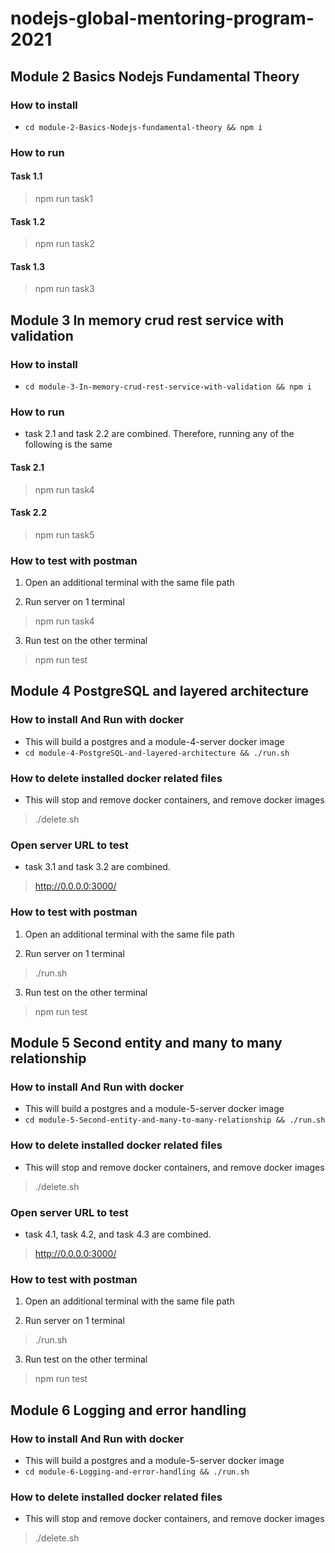 # nodejs-global-mentoring-program-2021

## Module 2 Basics Nodejs Fundamental Theory

### How to install

- `cd module-2-Basics-Nodejs-fundamental-theory && npm i`

### How to run

#### Task 1.1

> npm run task1

#### Task 1.2

> npm run task2

#### Task 1.3

> npm run task3

## Module 3 In memory crud rest service with validation

### How to install

- `cd module-3-In-memory-crud-rest-service-with-validation && npm i`

### How to run

- task 2.1 and task 2.2 are combined. Therefore, running any of the following is the same

#### Task 2.1

> npm run task4

#### Task 2.2

> npm run task5

### How to test with postman

1. Open an additional terminal with the same file path

2. Run server on 1 terminal

> npm run task4

3. Run test on the other terminal

> npm run test

## Module 4 PostgreSQL and layered architecture

### How to install And Run with docker

- This will build a postgres and a module-4-server docker image
- `cd module-4-PostgreSQL-and-layered-architecture && ./run.sh`

### How to delete installed docker related files

- This will stop and remove docker containers, and remove docker images

> ./delete.sh

### Open server URL to test

- task 3.1 and task 3.2 are combined.

> http://0.0.0.0:3000/

### How to test with postman

1. Open an additional terminal with the same file path

2. Run server on 1 terminal

> ./run.sh

3. Run test on the other terminal

> npm run test

## Module 5 Second entity and many to many relationship

### How to install And Run with docker

- This will build a postgres and a module-5-server docker image
- `cd module-5-Second-entity-and-many-to-many-relationship && ./run.sh`

### How to delete installed docker related files

- This will stop and remove docker containers, and remove docker images

> ./delete.sh

### Open server URL to test

- task 4.1, task 4.2, and task 4.3 are combined.

> http://0.0.0.0:3000/

### How to test with postman

1. Open an additional terminal with the same file path

2. Run server on 1 terminal

> ./run.sh

3. Run test on the other terminal

> npm run test

## Module 6 Logging and error handling

### How to install And Run with docker

- This will build a postgres and a module-5-server docker image
- `cd module-6-Logging-and-error-handling && ./run.sh`

### How to delete installed docker related files

- This will stop and remove docker containers, and remove docker images

> ./delete.sh
